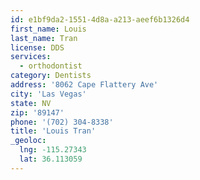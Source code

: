 ```yaml
---
id: e1bf9da2-1551-4d8a-a213-aeef6b1326d4
first_name: Louis
last_name: Tran
license: DDS
services:
  - orthodontist
category: Dentists
address: '8062 Cape Flattery Ave'
city: 'Las Vegas'
state: NV
zip: '89147'
phone: '(702) 304-8338'
title: 'Louis Tran'
_geoloc:
  lng: -115.27343
  lat: 36.113059
---
```

